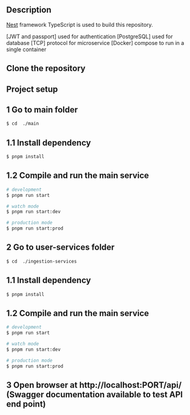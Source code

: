 ## Description

[Nest](https://github.com/nestjs/nest) framework TypeScript is used to build this repository.

[JWT and passport] used for authentication
[PostgreSQL] used for database
[TCP] protocol for microservice
[Docker] compose to run in a single container

## Clone the repository 

## Project setup

## 1 Go to main folder

```bash
$ cd  ./main
```
## 1.1 Install dependency
```bash
$ pnpm install
```

## 1.2 Compile and run the main service

```bash
# development
$ pnpm run start

# watch mode
$ pnpm run start:dev

# production mode
$ pnpm run start:prod
```

## 2 Go to user-services folder

```bash
$ cd  ./ingestion-services
```
## 1.1 Install dependency
```bash
$ pnpm install
```

## 1.2 Compile and run the main service

```bash
# development
$ pnpm run start

# watch mode
$ pnpm run start:dev

# production mode
$ pnpm run start:prod
```

## 3 Open browser at http://localhost:PORT/api/ (Swagger documentation available to test API end point)

